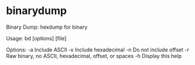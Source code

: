 # binarydump

Binary Dump: hexdump for binary

Usage:
        bd [options] [file]

Options:
        -a      Include ASCII
        -x      Include hexadecimal
        -n      Do not include offset
        -r      Raw binary, no ASCII, hexadecimal, offset, or spaces
        -h      Display this help
